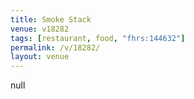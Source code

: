```yaml
---
title: Smoke Stack
venue: v18282
tags: [restaurant, food, "fhrs:144632"]
permalink: /v/18282/
layout: venue
---
```

null